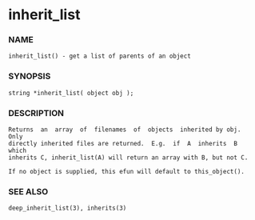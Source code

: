 # inherit_list

### NAME

    inherit_list() - get a list of parents of an object

### SYNOPSIS

    string *inherit_list( object obj );

### DESCRIPTION

    Returns  an  array  of  filenames  of  objects  inherited by obj.  Only
    directly inherited files are returned.  E.g.  if  A  inherits  B  which
    inherits C, inherit_list(A) will return an array with B, but not C.

    If no object is supplied, this efun will default to this_object().

### SEE ALSO

    deep_inherit_list(3), inherits(3)

